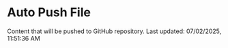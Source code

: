# Auto Push File

Content that will be pushed to GitHub repository.
Last updated: 07/02/2025, 11:51:36 AM